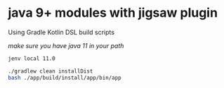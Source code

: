 # java 9+ modules with jigsaw plugin
Using Gradle Kotlin DSL build scripts

_make sure you have java 11 in your path_

```bash
jenv local 11.0
```

```bash
./gradlew clean installDist
bash ./app/build/install/app/bin/app
```
